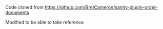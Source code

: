 Code cloned from https://github.com/BretCameron/sanity-plugin-order-documents

Modified to be able to take reference